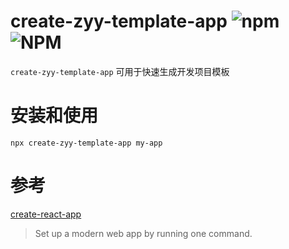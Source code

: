 # create-zyy-template-app ![npm](https://img.shields.io/npm/v/create-zyy-template-app)![NPM](https://img.shields.io/npm/l/create-zyy-template-app)

`create-zyy-template-app` 可用于快速生成开发项目模板

# 安装和使用

```shell
npx create-zyy-template-app my-app
```

# 参考

[create-react-app](https://github.com/facebook/create-react-app)

> Set up a modern web app by running one command.
